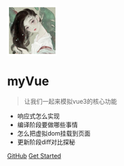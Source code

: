 
![logo](_media/logo.png)

# myVue 

> 让我们一起来模拟vue3的核心功能

- 响应式怎么实现
- 编译阶段要做哪些事情
- 怎么把虚拟dom挂载到页面
- 更新阶段diff对比探秘

[GitHub](https://makye-ame.github.io/MyVue/)
[Get Started](modules/vue响应式.md)

